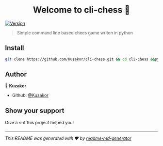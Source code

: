 <h1 align="center">Welcome to cli-chess 👋</h1>
<p>
  <a href="https://www.npmjs.com/package/cli-chess" target="_blank">
    <img alt="Version" src="https://img.shields.io/npm/v/cli-chess.svg">
  </a>
</p>

> Simple command line based chees game writen in python

## Install

```sh
git clone https://github.com/Kuzakor/cli-chess.git && cd cli-chess &&python 3.8 chess-cli.py
```

## Author

👤 **Kuzakor**

* Github: [@Kuzakor](https://github.com/Kuzakor)

## Show your support

Give a ⭐️ if this project helped you!

***
_This README was generated with ❤️ by [readme-md-generator](https://github.com/kefranabg/readme-md-generator)_